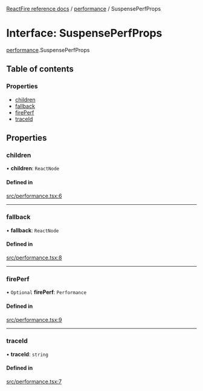 [ReactFire reference docs](../README.md) / [performance](../modules/performance.md) / SuspensePerfProps

# Interface: SuspensePerfProps

[performance](../modules/performance.md).SuspensePerfProps

## Table of contents

### Properties

- [children](performance.SuspensePerfProps.md#children)
- [fallback](performance.SuspensePerfProps.md#fallback)
- [firePerf](performance.SuspensePerfProps.md#fireperf)
- [traceId](performance.SuspensePerfProps.md#traceid)

## Properties

### children

• **children**: `ReactNode`

#### Defined in

[src/performance.tsx:6](https://github.com/FirebaseExtended/reactfire/blob/main/src/performance.tsx#L6)

___

### fallback

• **fallback**: `ReactNode`

#### Defined in

[src/performance.tsx:8](https://github.com/FirebaseExtended/reactfire/blob/main/src/performance.tsx#L8)

___

### firePerf

• `Optional` **firePerf**: `Performance`

#### Defined in

[src/performance.tsx:9](https://github.com/FirebaseExtended/reactfire/blob/main/src/performance.tsx#L9)

___

### traceId

• **traceId**: `string`

#### Defined in

[src/performance.tsx:7](https://github.com/FirebaseExtended/reactfire/blob/main/src/performance.tsx#L7)
